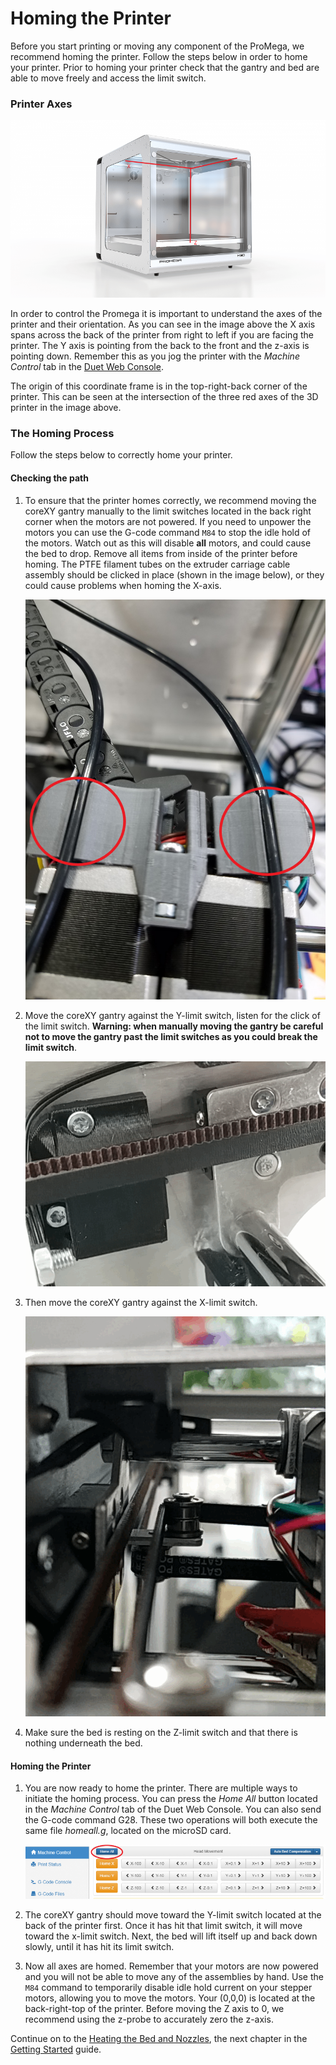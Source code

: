 # Homing the Printer

Before you start printing or moving any component of the ProMega, we recommend homing the printer. Follow the steps below in order to home your printer. Prior to homing your printer check that the gantry and bed are able to move freely and access the limit switch.

### Printer Axes

![wKFZU7HwUMKvlD6q-PromegaAxes.png](../.gitbook/assets/gallery/2018-06-Jun/scaled-840-0/wKFZU7HwUMKvlD6q-PromegaAxes.png)

In order to control the Promega it is important to understand the axes of the printer and their orientation. As you can see in the image above the X axis spans across the back of the printer from right to left if you are facing the printer. The Y axis is pointing from the back to the front and the z-axis is pointing down. Remember this as you jog the printer with the _Machine Control_ tab in the [Duet Web Console](http://promega.printm3d.com/books/user-manual/page/accessing-web-interface).

The origin of this coordinate frame is in the top-right-back corner of the printer. This can be seen at the intersection of the three red axes of the 3D printer in the image above.

### The Homing Process

Follow the steps below to correctly home your printer.

#### Checking the path

1. To ensure that the printer homes correctly, we recommend moving the coreXY gantry manually to the limit switches located in the back right corner when the motors are not powered. If you need to unpower the motors you can use the G-code command `M84` to stop the idle hold of the motors. Watch out as this will disable **all** motors, and could cause the bed to drop. Remove all items from inside of the printer before homing. The PTFE filament tubes on the extruder carriage cable assembly should be clicked in place \(shown in the image below\), or they could cause problems when homing the X-axis.

   ![tXK2bR1RP6wPsEGA-PTFECheck.jpg](../.gitbook/assets/gallery/2018-06-Jun/scaled-840-0/tXK2bR1RP6wPsEGA-PTFECheck.jpg)

2. Move the coreXY gantry against the Y-limit switch, listen for the click of the limit switch. **Warning: when manually moving the gantry be careful not to move the gantry past the limit switches as you could break the limit switch**.

   ![90nsbbYgUkrZWDvj-Y-limit.gif](../.gitbook/assets/gallery/2018-06-Jun/90nsbbYgUkrZWDvj-Y-limit.gif)

3. Then move the coreXY gantry against the X-limit switch.

   ![deUkxjexf1j1MZLn-X-Limit.gif](../.gitbook/assets/gallery/2018-06-Jun/deUkxjexf1j1MZLn-X-Limit.gif)

4. Make sure the bed is resting on the Z-limit switch and that there is nothing underneath the bed.

#### Homing the Printer

1. You are now ready to home the printer. There are multiple ways to initiate the homing process. You can press the _Home All_ button located in the _Machine Control_ tab of the Duet Web Console. You can also send the G-code command G28. These two operations will both execute the same file _homeall.g_, located on the microSD card. 

   ![vMOKr4toGvCnhyX8-homeallbutton.png](../.gitbook/assets/gallery/2018-06-Jun/scaled-840-0/vMOKr4toGvCnhyX8-homeallbutton.png)

2. The coreXY gantry should move toward the Y-limit switch located at the back of the printer first. Once it has hit that limit switch, it will move toward the x-limit switch. Next, the bed will lift itself up and back down slowly, until it has hit its limit switch.
3. Now all axes are homed. Remember that your motors are now powered and you will not be able to move any of the assemblies by hand. Use the `M84` command to temporarily disable idle hold current on your stepper motors, allowing you to move the motors. Your \(0,0,0\) is located at the back-right-top of the printer. Before moving the Z axis to 0, we recommend using the z-probe to accurately zero the z-axis.

Continue on to the [Heating the Bed and Nozzles](http://promega.printm3d.com/books/user-manual/page/heating-the-bed-and-nozzles), the next chapter in the [Getting Started](http://promega.printm3d.com/books/user-manual/chapter/getting-started) guide.

